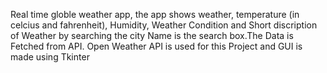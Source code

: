 Real time globle weather app, the app shows weather, temperature (in celcius and fahrenheit), Humidity, Weather Condition and Short discription of Weather by searching the 
city Name is the search box.The Data is Fetched from API. Open Weather API is used for this Project and GUI is made using Tkinter 
